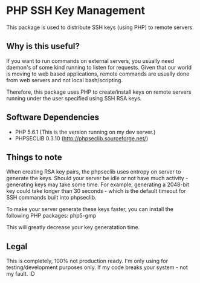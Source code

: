 PHP SSH Key Management
======================

This package is used to distribute SSH keys (using PHP) to remote servers.

Why is this useful?
-------------------
If you want to run commands on external servers, you usually need daemon's of some kind running to listen for requests.
Given that our world is moving to web based applications, remote commands are usually done from web servers and not local bash/scripting.

Therefore, this package uses PHP to create/install keys on remote servers running under the user specified using SSH RSA keys.


Software Dependencies
---------------------
 * PHP 5.6.1 (This is the version running on my dev server.)
 * PHPSECLIB 0.3.10 (http://phpseclib.sourceforge.net/)
 
Things to note
--------------
When creating RSA key pairs, the phpseclib uses entropy on server to generate the keys. Should your server be idle or not have much activity - generating keys may take some time.
For example, generating a 2048-bit key could take longer than 30 seconds - which is the default timeout for SSH commands built into phpseclib.

To make your server generate these keys faster, you can install the following PHP packages:
php5-gmp

This will greatly decrease your key generatation time.

Legal
-----
This is completely, 100% not production ready. I'm only using for testing/development purposes only.
If my code breaks your system - not my fault. :D